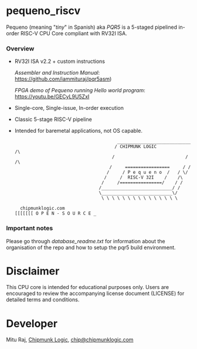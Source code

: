 # pequeno_riscv
Pequeno (meaning "_tiny_" in Spanish) aka _PQR5_ is a 5-staged pipelined in-order RISC-V CPU Core compliant with RV32I ISA.

### Overview
- RV32I ISA v2.2 + custom instructions
  
  _Assembler and Instruction Manual_: https://github.com/iammituraj/pqr5asm)
  
  _FPGA demo of Pequeno running Hello world program_: https://youtu.be/GECyL9U5ZxI
- Single-core, Single-issue, In-order execution
- Classic 5-stage RISC-V pipeline
- Intended for baremetal applications, not OS capable.

                                             ____________________________
                                            / CHIPMUNK LOGIC            /\
                                           /                           / /\ 
                                          /     =================     / /
                                         /     / P e q u e n o  /   / \/
                                        /     /  RISC-V 32I    /    /\
                                       /     /================/    / /
                                      /___________________________/ /
                                      \___________________________\/
                                       \ \ \ \ \ \ \ \ \ \ \ \ \ \ \
  
        chipmunklogic.com                                                    [[[[[[[ O P E N - S O U R C E _

### Important notes
Please go through _database_readme.txt_ for information about the organisation of the repo and how to setup the pqr5 build environment.

# Disclaimer
This CPU core is intended for educational purposes only.
Users are encouraged to review the accompanying license document (LICENSE) for detailed terms and conditions.

# Developer
Mitu Raj, [Chipmunk Logic](https://chipmunklogic.com), chip@chipmunklogic.com
